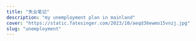 ```yaml
---
title: "失业笔记"
description: "my unemployment plan in mainland"
cover: "https://static.fatesinger.com/2023/10/aeqd36ewmo15vnzj.jpg"
slug: "unemployment"
---
```

